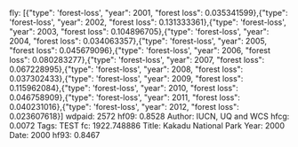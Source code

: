 fly: [{"type": 'forest-loss', "year": 2001, "forest loss": 0.035341599},{"type": 'forest-loss', "year": 2002, "forest loss": 0.131333361},{"type": 'forest-loss', "year": 2003, "forest loss": 0.104896705},{"type": 'forest-loss', "year": 2004, "forest loss": 0.034063357},{"type": 'forest-loss', "year": 2005, "forest loss": 0.045679096},{"type": 'forest-loss', "year": 2006, "forest loss": 0.080283277},{"type": 'forest-loss', "year": 2007, "forest loss": 0.067228995},{"type": 'forest-loss', "year": 2008, "forest loss": 0.037302433},{"type": 'forest-loss', "year": 2009, "forest loss": 0.115962084},{"type": 'forest-loss', "year": 2010, "forest loss": 0.046758909},{"type": 'forest-loss', "year": 2011, "forest loss": 0.040231016},{"type": 'forest-loss', "year": 2012, "forest loss": 0.023607618}]
wdpaid: 2572
hf09: 0.8528
Author: IUCN, UQ and WCS
hfcg: 0.0072
Tags: TEST
fc: 1922.748886
Title: Kakadu National Park
Year: 2000
Date: 2000
hf93: 0.8467
